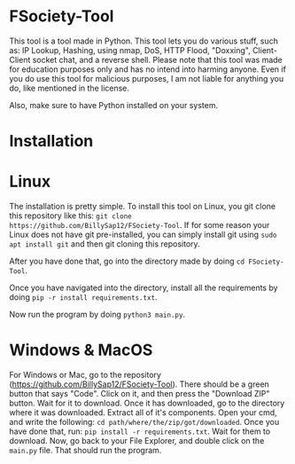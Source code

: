 # FSociety-Tool

This tool is a tool made in Python. This tool lets you do various stuff, such as: IP Lookup, Hashing, using nmap, DoS, HTTP Flood, "Doxxing", Client-Client socket chat, and a reverse shell.
Please note that this tool was made for education purposes only and has no intend into harming anyone. Even if you do use this tool for malicious purposes, I am not liable for anything you do, like mentioned in the license.

Also, make sure to have Python installed on your system.

# Installation

# Linux

The installation is pretty simple. To install this tool on Linux, you git clone this repository like this: ``git clone https://github.com/BillySap12/FSociety-Tool``. If for some reason your Linux does not have git pre-installed, you can simply install git using ``sudo apt install git`` and then git cloning this repository. 

After you have done that, go into the directory made by doing ``cd FSociety-Tool``. 

Once you have navigated into the directory, install all the requirements by doing ``pip -r install requirements.txt``.

Now run the program by doing ``python3 main.py``. 

# Windows & MacOS

For Windows or Mac, go to the repository (https://github.com/BillySap12/FSociety-Tool). 
There should be a green button that says "Code". 
Click on it, and then press the "Download ZIP" button. 
Wait for it to download.
Once it has downloaded, go to the directory where it was downloaded.
Extract all of it's components.
Open your cmd, and write the following: ``cd path/where/the/zip/got/downloaded``.
Once you have done that, run: ``pip install -r requirements.txt``.
Wait for them to download.
Now, go back to your File Explorer, and double click on the ``main.py`` file. 
That should run the program.
